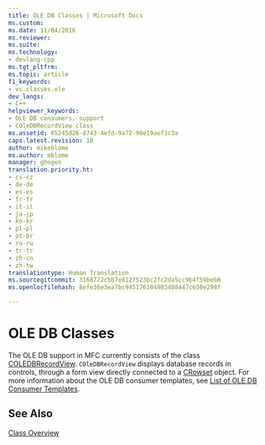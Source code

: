 ```yaml
---
title: OLE DB Classes | Microsoft Docs
ms.custom: 
ms.date: 11/04/2016
ms.reviewer: 
ms.suite: 
ms.technology:
- devlang-cpp
ms.tgt_pltfrm: 
ms.topic: article
f1_keywords:
- vc.classes.ole
dev_langs:
- C++
helpviewer_keywords:
- OLE DB consumers, support
- COleDBRecordView class
ms.assetid: 65245d26-8743-4efd-9a72-90e19aef3c3a
caps.latest.revision: 10
author: mikeblome
ms.author: mblome
manager: ghogen
translation.priority.ht:
- cs-cz
- de-de
- es-es
- fr-fr
- it-it
- ja-jp
- ko-kr
- pl-pl
- pt-br
- ru-ru
- tr-tr
- zh-cn
- zh-tw
translationtype: Human Translation
ms.sourcegitcommit: 3168772cbb7e8127523bc2fc2da5cc9b4f59beb8
ms.openlocfilehash: 8efe36e3ea7bc945176104983408447c650e298f

---
```

# OLE DB Classes
The OLE DB support in MFC currently consists of the class [COLEDBRecordView](../mfc/reference/coledbrecordview-class.md). `COleDBRecordView` displays database records in controls, through a form view directly connected to a [CRowset](../data/oledb/crowset-class.md) object. For more information about the OLE DB consumer templates, see [List of OLE DB Consumer Templates](../data/oledb/ole-db-consumer-templates-reference.md).  
  
## See Also  
 [Class Overview](../mfc/class-library-overview.md)




<!--HONumber=Jan17_HO2-->


